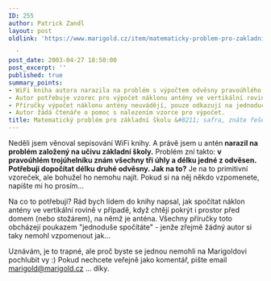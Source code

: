 ```yaml
---
ID: 255
author: Patrick Zandl
layout: post
oldlink: 'https://www.marigold.cz/item/matematicky-problem-pro-zakladni-skolu-safra-znate-reseni

  '
post_date: 2003-04-27 18:50:00
post_excerpt: ''
published: true
summary_points:
- WiFi kniha autora narazila na problém s výpočtem odvěsny pravoúhlého trojúhelníku.
- Autor potřebuje vzorec pro výpočet náklonu antény ve vertikální rovině.
- Příručky výpočet náklonu antény neuvádějí, pouze odkazují na jednoduchost.
- Autor žádá čtenáře o pomoc s nalezením vzorce pro výpočet.
title: Matematický problém pro základní školu &#8211; safra, znáte řešení?
---
```


<p>
Neděli jsem věnoval sepisování WiFi knihy. A právě jsem u antén<STRONG> narazil na problém založený na učivu základní školy.</STRONG> Problém zní takto: <STRONG>v pravoúhlém trojúhelníku znám všechny tři úhly a délku jedné z odvěsen. Potřebuji dopočítat délku druhé odvěsny. Jak na to?</STRONG> Je na to primitivní vzoreček, ale bohužel ho nemohu najít. Pokud si na něj někdo vzpomenete, napište mi ho prosím...</p>

<p>
Na co to potřebuji? Rád bych lidem do knihy napsal, jak spočítat náklon antény ve vertikální rovině v případě, když chtějí pokrýt i prostor před domem (nebo stožárem), na němž je anténa. Všechny příručky toto obcházejí poukazem "jednoduše spočítáte" - jenže zřejmě žádný autor si taky nemohl vzpomenout jak... </p>

<p>
Uznávám, je to trapné, ale proč byste se jednou nemohli na Marigoldovi pochlubit vy :) Pokud nechcete veřejně jako komentář, pište email <A href="mailto:marigold@marigold.cz">marigold@marigold.cz</A> ... díky.</p>